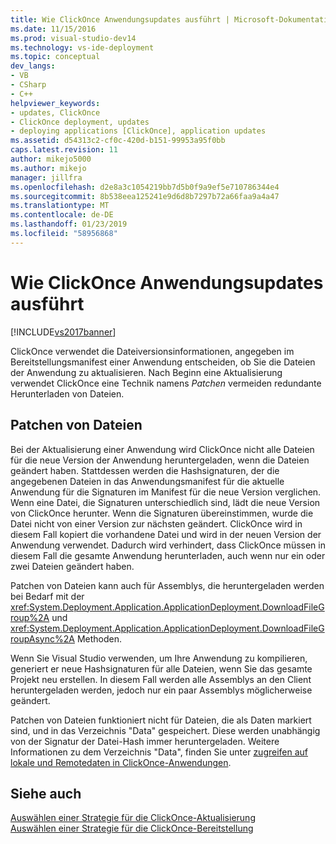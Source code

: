 ```yaml
---
title: Wie ClickOnce Anwendungsupdates ausführt | Microsoft-Dokumentation
ms.date: 11/15/2016
ms.prod: visual-studio-dev14
ms.technology: vs-ide-deployment
ms.topic: conceptual
dev_langs:
- VB
- CSharp
- C++
helpviewer_keywords:
- updates, ClickOnce
- ClickOnce deployment, updates
- deploying applications [ClickOnce], application updates
ms.assetid: d54313c2-cf0c-420d-b151-99953a95f0bb
caps.latest.revision: 11
author: mikejo5000
ms.author: mikejo
manager: jillfra
ms.openlocfilehash: d2e8a3c1054219bb7d5b0f9a9ef5e710786344e4
ms.sourcegitcommit: 8b538eea125241e9d6d8b7297b72a66faa9a4a47
ms.translationtype: MT
ms.contentlocale: de-DE
ms.lasthandoff: 01/23/2019
ms.locfileid: "58956868"
---
```

# <a name="how-clickonce-performs-application-updates"></a>Wie ClickOnce Anwendungsupdates ausführt
[!INCLUDE[vs2017banner](../includes/vs2017banner.md)]

ClickOnce verwendet die Dateiversionsinformationen, angegeben im Bereitstellungsmanifest einer Anwendung entscheiden, ob Sie die Dateien der Anwendung zu aktualisieren. Nach Beginn eine Aktualisierung verwendet ClickOnce eine Technik namens *Patchen* vermeiden redundante Herunterladen von Dateien.  
  
## <a name="file-patching"></a>Patchen von Dateien  
 Bei der Aktualisierung einer Anwendung wird ClickOnce nicht alle Dateien für die neue Version der Anwendung heruntergeladen, wenn die Dateien geändert haben. Stattdessen werden die Hashsignaturen, der die angegebenen Dateien in das Anwendungsmanifest für die aktuelle Anwendung für die Signaturen im Manifest für die neue Version verglichen. Wenn eine Datei, die Signaturen unterschiedlich sind, lädt die neue Version von ClickOnce herunter. Wenn die Signaturen übereinstimmen, wurde die Datei nicht von einer Version zur nächsten geändert. ClickOnce wird in diesem Fall kopiert die vorhandene Datei und wird in der neuen Version der Anwendung verwendet. Dadurch wird verhindert, dass ClickOnce müssen in diesem Fall die gesamte Anwendung herunterladen, auch wenn nur ein oder zwei Dateien geändert haben.  
  
 Patchen von Dateien kann auch für Assemblys, die heruntergeladen werden bei Bedarf mit der <xref:System.Deployment.Application.ApplicationDeployment.DownloadFileGroup%2A> und <xref:System.Deployment.Application.ApplicationDeployment.DownloadFileGroupAsync%2A> Methoden.  
  
 Wenn Sie Visual Studio verwenden, um Ihre Anwendung zu kompilieren, generiert er neue Hashsignaturen für alle Dateien, wenn Sie das gesamte Projekt neu erstellen. In diesem Fall werden alle Assemblys an den Client heruntergeladen werden, jedoch nur ein paar Assemblys möglicherweise geändert.  
  
 Patchen von Dateien funktioniert nicht für Dateien, die als Daten markiert sind, und in das Verzeichnis "Data" gespeichert. Diese werden unabhängig von der Signatur der Datei-Hash immer heruntergeladen. Weitere Informationen zu dem Verzeichnis "Data", finden Sie unter [zugreifen auf lokale und Remotedaten in ClickOnce-Anwendungen](../deployment/accessing-local-and-remote-data-in-clickonce-applications.md).  
  
## <a name="see-also"></a>Siehe auch  
 [Auswählen einer Strategie für die ClickOnce-Aktualisierung](../deployment/choosing-a-clickonce-update-strategy.md)   
 [Auswählen einer Strategie für die ClickOnce-Bereitstellung](../deployment/choosing-a-clickonce-deployment-strategy.md)
